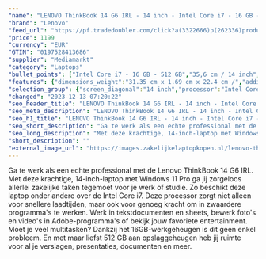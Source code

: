 ```yaml
---
"name": "LENOVO ThinkBook 14 G6 IRL - 14 inch - Intel Core i7 - 16 GB - 512 GB - Windows 11 Pro"
"brand": "Lenovo"
"feed_url": "https://pf.tradedoubler.com/click?a(3322666)p(262336)product(50617-1795819)ttid(3)url(https%3A%2F%2Fwww.mediamarkt.nl%2Fnl%2Fproduct%2F_lenovo-thinkbook-14-g6-irl-14-inch-intel-core-i7-16-gb-512-gb-windows-11-pro-1795819.html%3Futm_source%3Dtradedoubler%26utm_medium%3Daff-comparison%26utm_term%3D1795819)"
"price": 1199
"currency": "EUR"
"GTIN": "0197528413686"
"supplier": "Mediamarkt"
"category": "Laptops"
"bullet_points": ["Intel Core i7 - 16 GB - 512 GB","35,6 cm / 14 inch","WUXGA - 35,6 cm / 14 inch","SSD , 512 GB , M.2 via PCIe","2x USB 3.2 (Gen 1, Type-A), 1x USB 3.2 (Gen 2, Type-C) met DisplayPort, 1x netwerkaansluiting (RJ-45), 1x HDMI 2.1, 1x Thunderbolt 4, 1x hoofdtelefoon-/microfooncombo, 1x SD-kaartlezer","Lithium polymer","31.35 cm x 1.69 cm x 22.4 cm /"]
"features": {"dimensions_weight":"31.35 cm x 1.69 cm x 22.4 cm /","additional_update_information":"Voor zover op de afbeeldingen apps worden getoond, geldt dat MediaMarkt niet kan garanderen dat de apps tijdens de volledige levensduur van het product goed zullen blijven functioneren. Dit hangt af van het beleid van de fabrikant.","image_ratio":"16:10","bluetooth":"Ja","hard_disk_1":"SSD , 512 GB , M.2 via PCIe","product_height":"1,69 cm","manufacturer_guarantee":"2 jaar","panel_type":"IPS (In-Plane Switching)","touchscreen":"Nee","screen_diagonal_inches":"14 inch","manufacturer_supported_software_updates":"Onbekend","weight":"1,38 kg","processor":"Intel Core i7-13700H","processor_speed_with_turbo":"5 GHz","integrated_mike":"Ja","speakers":"Ja","convertibility":"Vast scherm","memory_speeds":"5200 MHz","manufacturer_part_number":"21KG004TMH","product_introduction_date":"2023-10-20","model_year":"2023","processor_clock_rate":"2.4 GHz","shipping_costs":"0.00","screen_type":"Mat scherm","short_description":"THINKBOOK 14 G6 IRL - 21KG004TMH","memory_size":"16 GB","screen_diagonal_cm_inch":"35,6 cm / 14 inch","product_width":"31,35 cm","processor_brand":"Intel®","wlan_standards":"WiFi 6 (802.11AX)","ram_configuration":"2x 8 GB SO-DIMM","delivery_time":"1","number_of_processor_cores":"14","bluetooth_version":"5.1","brightness":"300 cd/m²","product_manufacturer":"LENOVO","color":"Grijs","battery_type":"Lithium polymer","product_type":"Laptop","capacity_of_1_hard_disk":"512 GB","product_depth":"22,4 cm","type_of_1_hard_disk":"SSD","ram_type":"DDR5","old_price":"1259.00","front_camera":"Ja","screen_diagonal_cm":"35,6 cm","depth":"22,4 cm","integrated_webcam":"Ja","update_policy":"Onbekend","total_storage_space_in_gb":"512 GB","wlan":"Ja","processor_model":"Core™ i7","configuration":"Intel Core i7 - 16 GB - 512 GB","previous_price":"1259.00","battery_capacity":"60 Wh","connections":"2x USB 3.2 (Gen 1, Type-A), 1x USB 3.2 (Gen 2, Type-C) met DisplayPort, 1x netwerkaansluiting (RJ-45), 1x HDMI 2.1, 1x Thunderbolt 4, 1x hoofdtelefoon-/microfooncombo, 1x SD-kaartlezer","image_quality":"WUXGA","height":"1,69 cm","card_reader":"Ja","scope_of_delivery":"Laptop, AC-adapter (100 W), handleiding","resolution":"1920 x 1200","total_storage_space":"512 GB","operating_system":"Windows"}
"selection_group": {"screen_diagonal":"14 inch","processor":"Intel Core i7","changed_price_past_3_days":false,"product_family":"ThinkBook"}
"changed": "2023-12-13 07:20:22"
"seo_header_title": "LENOVO ThinkBook 14 G6 IRL - 14 inch - Intel Core i7 - 16 GB - 512 GB - Windows 11 Pro"
"seo_meta_description": "LENOVO ThinkBook 14 G6 IRL - 14 inch - Intel Core i7 - 16 GB - 512 GB - Windows 11 Pro"
"seo_h1_title": "LENOVO ThinkBook 14 G6 IRL - 14 inch - Intel Core i7 - 16 GB - 512 GB - Windows 11 Pro"
"seo_short_description": "Ga te werk als een echte professional met de Lenovo ThinkBook 14 G6 IRL."
"seo_long_description": "Met deze krachtige, 14-inch-laptop met Windows 11 Pro ga jij zorgeloos allerlei zakelijke taken tegemoet voor je werk of studie. Zo beschikt deze laptop onder andere over de Intel Core i7. Deze processor zorgt niet alleen voor snellere laadtijden, maar ook voor genoeg kracht om in zwaardere programma's te werken. Werk in tekstdocumenten en sheets, bewerk foto's en video's in Adobe-programma's of bekijk jouw favoriete entertainment. Moet je veel multitasken? Dankzij het 16GB-werkgeheugen is dit geen enkel probleem. En met maar liefst 512 GB aan opslaggeheugen heb jij ruimte voor al je verslagen, presentaties, documenten en meer."
"short_description": ""
"external_image_url": "https://images.zakelijkelaptopkopen.nl/lenovo-thinkbook-14-g6-irl-14-inch-intel-core-i7-16-gb-512-gb-windows-11-pro-1795819.webp"
---
```


Ga te werk als een echte professional met de Lenovo ThinkBook 14 G6 IRL. Met deze krachtige, 14-inch-laptop met Windows 11 Pro ga jij zorgeloos allerlei zakelijke taken tegemoet voor je werk of studie. Zo beschikt deze laptop onder andere over de Intel Core i7. Deze processor zorgt niet alleen voor snellere laadtijden, maar ook voor genoeg kracht om in zwaardere programma's te werken. Werk in tekstdocumenten en sheets, bewerk foto's en video's in Adobe-programma's of bekijk jouw favoriete entertainment. Moet je veel multitasken? Dankzij het 16GB-werkgeheugen is dit geen enkel probleem. En met maar liefst 512 GB aan opslaggeheugen heb jij ruimte voor al je verslagen, presentaties, documenten en meer.